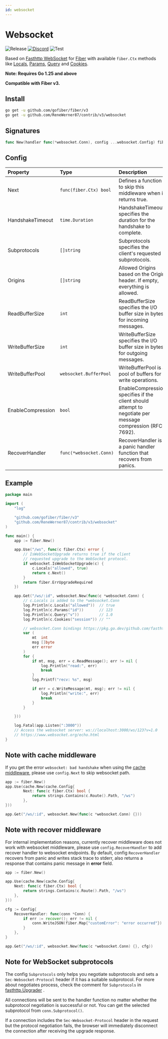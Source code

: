 ```yaml
---
id: websocket
---
```


# Websocket

![Release](https://img.shields.io/github/v/tag/gofiber/contrib?filter=websocket*)
[![Discord](https://img.shields.io/discord/704680098577514527?style=flat&label=%F0%9F%92%AC%20discord&color=00ACD7)](https://gofiber.io/discord)
![Test](https://github.com/gofiber/contrib/workflows/Test%20websocket/badge.svg)

Based on [Fasthttp WebSocket](https://github.com/fasthttp/websocket) for [Fiber](https://github.com/gofiber/fiber) with available `fiber.Ctx` methods like [Locals](http://docs.gofiber.io/ctx#locals), [Params](http://docs.gofiber.io/ctx#params), [Query](http://docs.gofiber.io/ctx#query) and [Cookies](http://docs.gofiber.io/ctx#cookies).

**Note: Requires Go 1.25 and above**

**Compatible with Fiber v3.**


## Install

```sh
go get -u github.com/gofiber/fiber/v3
go get -u github.com/ReneWerner87/contrib/v3/websocket
```

## Signatures
```go
func New(handler func(*websocket.Conn), config ...websocket.Config) fiber.Handler {
```

## Config

| Property            | Type                         | Description                                                                                                                   | Default                |
|:--------------------|:-----------------------------|:------------------------------------------------------------------------------------------------------------------------------|:-----------------------|
| Next                | `func(fiber.Ctx) bool`       | Defines a function to skip this middleware when it returns true.                                                              | `nil`                  |
| HandshakeTimeout    | `time.Duration`              | HandshakeTimeout specifies the duration for the handshake to complete.                                                        | `0` (No timeout)       |
| Subprotocols        | `[]string`                   | Subprotocols specifies the client's requested subprotocols.                                                                   | `nil`                  |
| Origins             | `[]string`                   | Allowed Origins based on the Origin header. If empty, everything is allowed.                                                  | `nil`                  |
| ReadBufferSize      | `int`                        | ReadBufferSize specifies the I/O buffer size in bytes for incoming messages.                                                  | `0` (Use default size) |
| WriteBufferSize     | `int`                        | WriteBufferSize specifies the I/O buffer size in bytes for outgoing messages.                                                 | `0` (Use default size) |
| WriteBufferPool     | `websocket.BufferPool`       | WriteBufferPool is a pool of buffers for write operations.                                                                    | `nil`                  |
| EnableCompression   | `bool`                       | EnableCompression specifies if the client should attempt to negotiate per message compression (RFC 7692).                     | `false`                |
| RecoverHandler      | `func(*websocket.Conn)`      | RecoverHandler is a panic handler function that recovers from panics.                                                         | `defaultRecover`       |


## Example

```go
package main

import (
    "log"

    "github.com/gofiber/fiber/v3"
    "github.com/ReneWerner87/contrib/v3/websocket"
)

func main() {
    app := fiber.New()

    app.Use("/ws", func(c fiber.Ctx) error {
        // IsWebSocketUpgrade returns true if the client
        // requested upgrade to the WebSocket protocol.
        if websocket.IsWebSocketUpgrade(c) {
            c.Locals("allowed", true)
            return c.Next()
        }
        return fiber.ErrUpgradeRequired
    })

    app.Get("/ws/:id", websocket.New(func(c *websocket.Conn) {
        // c.Locals is added to the *websocket.Conn
        log.Println(c.Locals("allowed"))  // true
        log.Println(c.Params("id"))       // 123
        log.Println(c.Query("v"))         // 1.0
        log.Println(c.Cookies("session")) // ""

        // websocket.Conn bindings https://pkg.go.dev/github.com/fasthttp/websocket?tab=doc#pkg-index
        var (
            mt  int
            msg []byte
            err error
        )
        for {
            if mt, msg, err = c.ReadMessage(); err != nil {
                log.Println("read:", err)
                break
            }
            log.Printf("recv: %s", msg)

            if err = c.WriteMessage(mt, msg); err != nil {
                log.Println("write:", err)
                break
            }
        }

    }))

    log.Fatal(app.Listen(":3000"))
    // Access the websocket server: ws://localhost:3000/ws/123?v=1.0
    // https://www.websocket.org/echo.html
}

```

## Note with cache middleware

If you get the error `websocket: bad handshake` when using the [cache middleware](https://github.com/gofiber/fiber/tree/master/middleware/cache), please use `config.Next` to skip websocket path.

```go
app := fiber.New()
app.Use(cache.New(cache.Config{
        Next: func(c fiber.Ctx) bool {
            return strings.Contains(c.Route().Path, "/ws")
        },
}))

app.Get("/ws/:id", websocket.New(func(c *websocket.Conn) {}))
```

## Note with recover middleware

For internal implementation reasons, currently recover middleware does not work with websocket middleware, please use `config.RecoverHandler` to add recover handler to websocket endpoints.
By default, config `RecoverHandler` recovers from panic and writes stack trace to stderr, also returns a response that contains panic message in **error** field.


```go
app := fiber.New()

app.Use(cache.New(cache.Config{
    Next: func(c fiber.Ctx) bool {
        return strings.Contains(c.Route().Path, "/ws")
    },
}))

cfg := Config{
    RecoverHandler: func(conn *Conn) {
        if err := recover(); err != nil {
            conn.WriteJSON(fiber.Map{"customError": "error occurred"})
        }
    },
}

app.Get("/ws/:id", websocket.New(func(c *websocket.Conn) {}, cfg))


```

## Note for WebSocket subprotocols

The config `Subprotocols` only helps you negotiate subprotocols and sets a `Sec-Websocket-Protocol` header if it has a suitable subprotocol. For more about negotiates process, check the comment for `Subprotocols` in [fasthttp.Upgrader](https://pkg.go.dev/github.com/fasthttp/websocket#Upgrader) .

All connections will be sent to the handler function no matter whether the subprotocol negotiation is successful or not. You can get the selected subprotocol from `conn.Subprotocol()`. 

If a connection includes the `Sec-Websocket-Protocol` header in the request but the protocol negotiation fails, the browser will immediately disconnect the connection after receiving the upgrade response.
